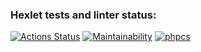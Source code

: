 ### Hexlet tests and linter status:
[![Actions Status](https://github.com/pavelkond/php-project-lvl1/workflows/hexlet-check/badge.svg)](https://github.com/pavelkond/php-project-lvl1/actions)
[![Maintainability](https://api.codeclimate.com/v1/badges/a99a88d28ad37a79dbf6/maintainability)](https://codeclimate.com/github/codeclimate/codeclimate/maintainability)
[![phpcs](https://github.com/pavelkond/php-project-lvl1/actions/workflows/workflow.yml/badge.svg)](https://github.com/pavelkond/php-project-lvl1/actions/workflows/workflow.yml)